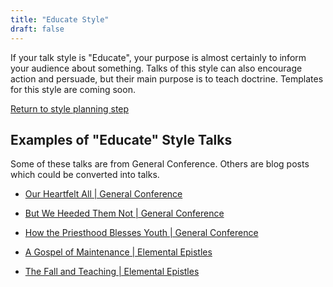 ```yaml
---
title: "Educate Style"
draft: false
---
```


If your talk style is "Educate", your purpose is almost certainly to inform your audience about something. Talks of this style can also encourage action and persuade, but their main purpose is to teach doctrine. Templates for this style are coming soon.

[Return to style planning step](/style/)

> 

## Examples of "Educate" Style Talks

Some of these talks are from General Conference. Others are blog posts which could be converted into talks. 

- [Our Heartfelt All | General Conference](https://www.churchofjesuschrist.org/study/general-conference/2022/04/57uchtdorf?lang=eng)

- [But We Heeded Them Not | General Conference](https://www.churchofjesuschrist.org/study/general-conference/2022/04/14bednar?lang=eng)

- [How the Priesthood Blesses Youth | General Conference](https://www.churchofjesuschrist.org/study/general-conference/2020/04/33petelo?lang=eng)

- [A Gospel of Maintenance | Elemental Epistles](https://www.elementalepistles.com/a-gospel-of-maintenance/)

- [The Fall and Teaching | Elemental Epistles](https://www.elementalepistles.com/the-fall-and-teaching/)
